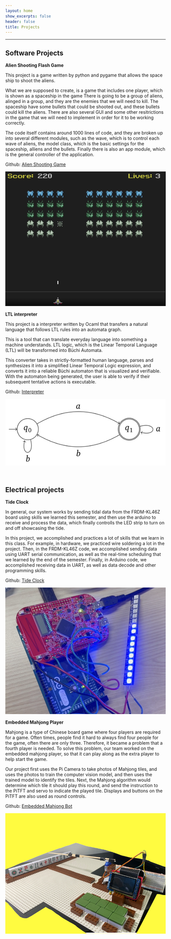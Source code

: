 ```yaml
---
layout: home
show_excerpts: false
header: false
title: Projects
---
```


------------------------------------------------------------------------------

## Software Projects

**Alien Shooting Flash Game**

This project is a game written by python and pygame that allows the space ship to shoot the aliens.

What we are supposed to create, is a game that includes one player, which is shown as a spaceship in the game There is going to be a group of aliens, alinged in a group, and they are the enemies that we will need to kill. The spaceship have some bullets that could be shooted out, and these bullets could kill the aliens. There are also several GUI and some other resitrictions in the game that we will need to implement in order for it to be working correctly.

The code itself contains around 1000 lines of code, and they are broken up into several different modules, such as the wave, which is to control each wave of aliens, the model class, which is the basic settings for the spaceship, alliens and the bullets. Finally there is also an app module, which is the general controller of the application.

Github: <a href="https://github.com/Rachelyan666/alien_shooting">Alien Shooting Game</a>

![Alien Game](/images/stage6.png)

**LTL interpreter**

This project is a interpreter written by Ocaml that transfers a natural language that follows LTL rules into an automata graph.

This is a tool that can translate everyday language into something a machine understands. LTL logic, which is the Linear Temporal Language (LTL) will be transformed into Büchi Automata.

This converter takes in strictly-formatted human language, parses and synthesizes it into a simplified Linear Temporal Logic expression, and converts it into a reliable Büchi automaton that is visualized and verifiable. With the automaton being generated, the user is able to verify if their subsequent tentative actions is executable.

Github: <a href="https://github.com/JLjw8/LTL2Buchi">Interpreter</a>

![interpreter](/images/buchi.png)

<br>

## Electrical projects

**Tide Clock**

In general, our system works by sending tidal data from the FRDM-KL46Z board using skills we learned this semester, and then use the arduino to receive and process the data, which finally controlls the LED strip to turn on and off showcasing the tide.

In this project, we accomplished and practices a lot of skills that we learn in this class. For example, in hardware, we practiced wire soldering a lot in the project. Then, in the FRDM-KL46Z code, we accomplished sending data using UART serial communication, as well as the real-time scheduling that we learned by the end of the semester. Finally, in Arduino code, we accomplished receiving data in UART, as well as data decode and other programming skills.

Github: <a href="https://pages.github.coecis.cornell.edu/ece3140-sp2023/jnl77-sy625-xf37/">Tide Clock</a>

![interpreter](/images/tideclock2.png)

**Embedded Mahjong Player**

Mahjong is a type of Chinese board game where four players are required for a game. Often times, people find it hard to always find four people for the game, often there are only three. Therefore, it became a problem that a fourth player is needed. To solve this problem, our team worked on the embedded mahjong player, so that it can play along as the extra player to help start the game.

Our project first uses the Pi Camera to take photos of Mahjong tiles, and uses the photos to train the computer vision model, and then uses the trained model to identify the tiles. Next, the Mahjong algorithm would determine which tile it should play this round, and send the instruction to the PiTFT and servo to indicate the played tile. Displays and buttons on the PiTFT are also used as round controls.

Github: <a href="https://github.com/colonel-aureliano/Embedded-Mahjong-Bot">Embedded Mahjong Bot</a>

![interpreter](/images/mahjong.jpeg)
